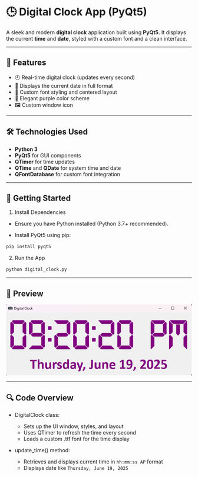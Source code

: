 # 🕒 Digital Clock App (PyQt5)

A sleek and modern **digital clock** application built using **PyQt5**. It displays the current **time** and **date**, styled with a custom font and a clean interface.

---

## 📌 Features

- 🕘 Real-time digital clock (updates every second)
- 📆 Displays the current date in full format
- 🎨 Custom font styling and centered layout
- 💜 Elegant purple color scheme
- 🖼️ Custom window icon

---

## 🛠️ Technologies Used

- **Python 3**
- **PyQt5** for GUI components
- **QTimer** for time updates
- **QTime** and **QDate** for system time and date
- **QFontDatabase** for custom font integration

---

## 🚀 Getting Started

1. Install Dependencies

- Ensure you have Python installed (Python 3.7+ recommended).

- Install PyQt5 using pip:

```bash
pip install pyqt5

```

2. Run the App

```bash
python digital_clock.py
```

---

## 📸 Preview

![imagine](UI_imagine/UI_photo.png)

---

## 🔍 Code Overview

- DigitalClock class:
    - Sets up the UI window, styles, and layout
    - Uses QTimer to refresh the time every second
    - Loads a custom .ttf font for the time display

- update_time() method:
    - Retrieves and displays current time in `hh:mm:ss AP` format
    - Displays date like `Thursday, June 19, 2025`